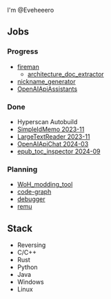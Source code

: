 I'm @Eveheeero

## Jobs

### Progress

- [fireman](https://github.com/Eveheeero/fireman)
  - [architecture_doc_extractor](https://github.com/Eveheeero/architecture_doc_extractor)
- [nickname_generator](https://github.com/Eveheeero/nickname_generator)
- [OpenAIApiAssistants](https://github.com/Eveheeero/OpenAIApiAssistants)

### Done

- Hyperscan Autobuild
- [SimpleIdMemo 2023-11](https://github.com/Eveheeero/SimpleIdMemo)
- [LargeTextReader 2023-11](https://github.com/Eveheeero/LargeTextReader)
- [OpenAIApiChat 2024-03](https://github.com/Eveheeero/OpenAIApiChat)
- [epub_toc_inspector 2024-09](https://github.com/Eveheeero/epub_toc_inspector)

### Planning

- [WoH_modding_tool](https://github.com/Eveheeero/WoH_modding_tool)
- [code-graph](https://github.com/Eveheeero/code-graph)
- [debugger](https://github.com/Eveheeero/debugger)
- [remu](https://github.com/Eveheeero/remu)

## Stack

- Reversing
- C/C++
- Rust
- Python
- Java
- Windows
- Linux

